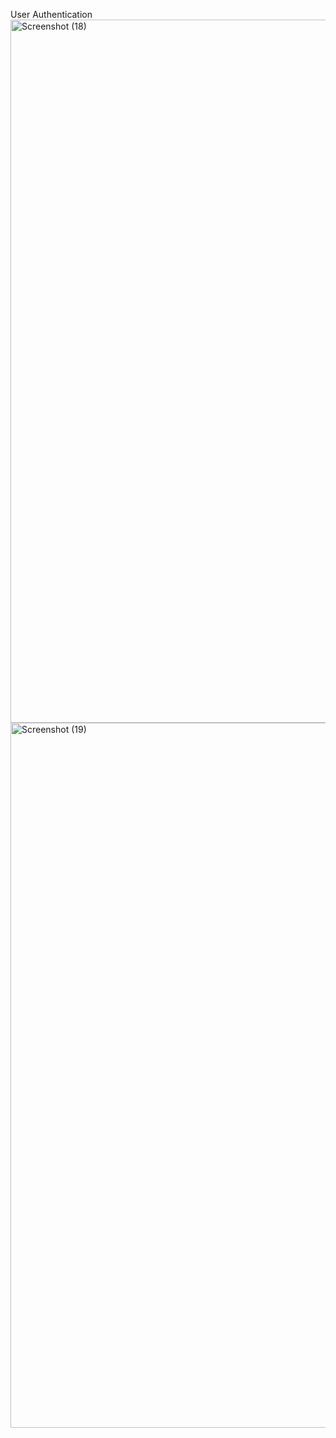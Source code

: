 User Authentication
<img width="1920" height="1125" alt="Screenshot (18)" src="https://github.com/user-attachments/assets/66d1e9cf-2982-4aef-bdb8-c5e12939c581" />
<img width="1920" height="1128" alt="Screenshot (19)" src="https://github.com/user-attachments/assets/2ba6aaec-14b5-4129-b421-470a7133ca99" />
